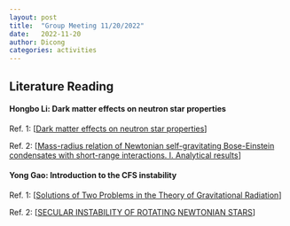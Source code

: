 ```yaml
---
layout: post
title:  "Group Meeting 11/20/2022"
date:   2022-11-20
author: Dicong
categories: activities
---
```


## Literature Reading

####  Hongbo Li: Dark matter effects on neutron star properties
 
Ref. 1: [[Dark matter effects on neutron star properties](https://journals.aps.org/prd/abstract/10.1103/PhysRevD.97.123007)]

Ref. 2: [[Mass-radius relation of Newtonian self-gravitating Bose-Einstein condensates with short-range interactions. I. Analytical results](https://journals.aps.org/prd/abstract/10.1103/PhysRevD.84.043531)]




#### Yong Gao: Introduction to the CFS instability

Ref. 1: [[Solutions of Two Problems in the Theory of Gravitational Radiation](https://journals.aps.org/prl/abstract/10.1103/PhysRevLett.24.611)]

Ref. 2: [[SECULAR INSTABILITY OF ROTATING NEWTONIAN STARS](https://articles.adsabs.harvard.edu/pdf/1978ApJ...222..281F)]
